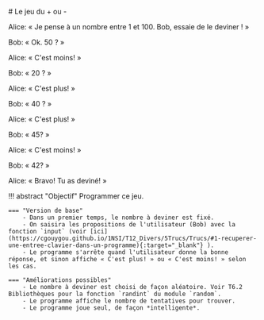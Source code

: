 # Le jeu du + ou -

Alice: « Je pense à un nombre entre 1 et 100. Bob, essaie de le deviner ! »

Bob: « Ok. 50 ? »

Alice: « C'est moins! »

Bob: « 20 ? »

Alice: « C'est plus! »

Bob: « 40 ? »

Alice: « C'est plus! »

Bob: « 45? »

Alice: « C'est moins! »

Bob: « 42? »

Alice: « Bravo! Tu as deviné! »


!!! abstract "Objectif"
    Programmer ce jeu.

    === "Version de base"
        - Dans un premier temps, le nombre à deviner est fixé. 
        - On saisira les propositions de l'utilisateur (Bob) avec la fonction `input` (voir [ici](https://cgouygou.github.io/1NSI/T12_Divers/5Trucs/Trucs/#1-recuperer-une-entree-clavier-dans-un-programme){:target="_blank"} ).
        - Le programme s'arrête quand l'utilisateur donne la bonne réponse, et sinon affiche « C'est plus! » ou « C'est moins! » selon les cas.

    === "Améliorations possibles"
        - Le nombre à deviner est choisi de façon aléatoire. Voir T6.2 Bibliothèques pour la fonction `randint` du module `random`.
        - Le programme affiche le nombre de tentatives pour trouver.
        - Le programme joue seul, de façon *intelligente*.


